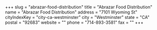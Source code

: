 +++
slug = "abrazar-food-distribution"
title = "Abrazar Food Distribution"
name = "Abrazar Food Distribution"
address = "7101 Wyoming St"
cityIndexKey = "city-ca-westminster"
city = "Westminster"
state = "CA"
postal = "92683"
website = ""
phone = "714-893-3581"
fax = ""
+++
